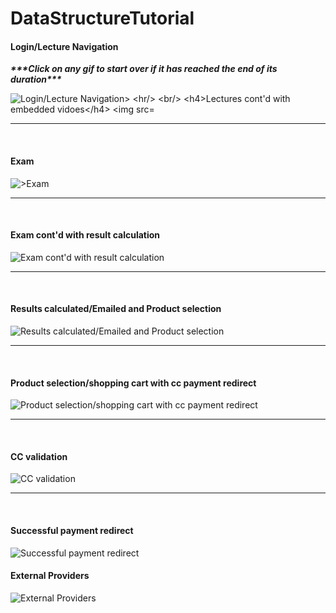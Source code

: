 # DataStructureTutorial
<h4>Login/Lecture Navigation</h4>
<p><b><i>***Click on any gif to start over if it has reached the end of its duration***</i></b></p>
<img src="https://user-images.githubusercontent.com/32503016/62429188-54e59000-b6d9-11e9-952f-b13b9927834c.gif" alt="Login/Lecture Navigation>
<hr/>
<br/>
<h4>Lectures cont'd with embedded vidoes</h4>
<img src="https://user-images.githubusercontent.com/32503016/62429258-94f94280-b6da-11e9-9b96-22e68b87d47e.gif" alt="Lectures cont'd with embedded vidoes">
<hr/>
<br/>
<h4>Exam</h4>
<img src="https://user-images.githubusercontent.com/32503016/62429262-9c205080-b6da-11e9-8173-04581553f044.gif" alt=">Exam">
<hr/>
<br/>
<h4>Exam cont'd with result calculation</h4>
<img src="https://user-images.githubusercontent.com/32503016/62429265-a3475e80-b6da-11e9-923a-deda22ef46e4.gif" alt="Exam cont'd with result calculation">
<hr/>
<br/>
<h4>Results calculated/Emailed and Product selection</h4>
<img src="https://user-images.githubusercontent.com/32503016/62429267-a80c1280-b6da-11e9-90a1-88be5d6b6d1d.gif" alt="Results calculated/Emailed and Product selection">
<hr/>
<br/>
<h4>Product selection/shopping cart with cc payment redirect</h4>
<img src="https://user-images.githubusercontent.com/32503016/62429269-ad695d00-b6da-11e9-9b4b-29cb4223f60e.gif" alt="Product selection/shopping cart with cc payment redirect">
<hr/>
<br/>
<h4>CC validation</h4>
<img src="https://user-images.githubusercontent.com/32503016/62429274-b1957a80-b6da-11e9-8c9a-2e54eef66fa2.gif" alt="CC validation">
<hr/>
<br/>
<h4>Successful payment redirect</h4>
<img src="https://user-images.githubusercontent.com/32503016/62429277-c07c2d00-b6da-11e9-9fcc-e557fa5780a9.gif" alt="Successful payment redirect">
<h4>External Providers</h4>
<img src="https://user-images.githubusercontent.com/32503016/62840995-88dc2a80-bc70-11e9-8877-07877414a3b6.PNG" alt="External Providers">













